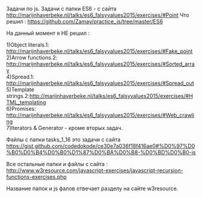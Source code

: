 Задачи по js.
Задачи с папки ES6 - с сайта http://marijnhaverbeke.nl/talks/es6_falsyvalues2015/exercises/#Point
Что решил :
https://github.com/Zamay/practice_js/tree/master/ES6

На данный момент я НЕ решил :

1)Object literals.1: http://marijnhaverbeke.nl/talks/es6_falsyvalues2015/exercises/#Fake_point  <br>
2)Arrow functions.2: http://marijnhaverbeke.nl/talks/es6_falsyvalues2015/exercises/#Sorted_array    <br>
4)Spread.1:          http://marijnhaverbeke.nl/talks/es6_falsyvalues2015/exercises/#Spread_out  <br>
5)Template strings.2:http://marijnhaverbeke.nl/talks/es6_falsyvalues2015/exercises/#HTML_templating <br>
6)Promises:          http://marijnhaverbeke.nl/talks/es6_falsyvalues2015/exercises/#Web_crawling    <br>
7)Iterators & Generator - кроме вторых задач.



Файлы c папки tasks_1_16 это задачи с сайта
https://gist.github.com/codedokode/ce30e7a036f18f416ae0#%D0%97%D0%B0%D0%B4%D0%B0%D1%87%D0%BA%D0%B8-%D0%BD%D0%B0-js

Все остальные папки и файлы с сайта :
http://www.w3resource.com/javascript-exercises/javascript-recursion-functions-exercises.php

Название папок и  js фалов отвечает разделу на сайте w3resource.

